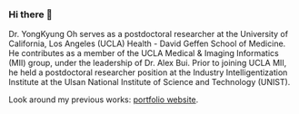 ### Hi there 👋 


Dr. YongKyung Oh serves as a postdoctoral researcher at the University of California, Los Angeles (UCLA) Health - David Geffen School of Medicine. He contributes as a member of the UCLA Medical & Imaging Informatics (MII) group, under the leadership of Dr. Alex Bui. Prior to joining UCLA MII, he held a postdoctoral researcher position at the Industry Intelligentization Institute at the Ulsan National Institute of Science and Technology (UNIST). 

Look around my previous works: [portfolio website](https://yongkyung-oh.github.io/). 

<!--[![Hits](https://hits.seeyoufarm.com/api/count/incr/badge.svg?url=https%3A%2F%2Fyongkyung-oh.github.io&count_bg=%23555555&title_bg=%23555555&icon=&icon_color=%23555555&title=&edge_flat=false)](https://yongkyung-oh.github.io/)-->
<!--![[Profile views](https://gpvc.arturio.dev/yongkyung-oh)](https://github.com/yongkyung-oh)-->
<!--![![Profile views](https://komarev.com/ghpvc/?username=yongkyung-oh&color=grey)](https://github.com/yongkyung-oh)

